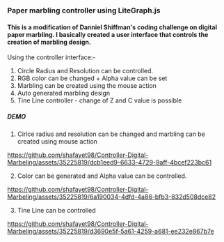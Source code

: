 ### Paper marbling controller using LiteGraph.js

#### This is a modification of Danniel Shiffman's coding challenge on digital paper marbling. I basically created a user interface that controls the creation of marbling design. 

Using the controller interface:-
1. Circle Radius and Resolution can be controlled.
2. RGB color can be changed + Alpha value can be set
3. Marbling can be created using the mouse action
4. Auto generated marbling design
5. Tine Line controller - change of Z and C value is possible

##### DEMO

1. Cirlce radius and resolution can be changed and marbling can be created using mouse action

https://github.com/shafayet98/Controller-Digital-Marbeling/assets/35225819/dcb1eed9-6633-4729-9aff-4bcef223bc61

2. Color can be generated and Alpha value can be controlled.

https://github.com/shafayet98/Controller-Digital-Marbeling/assets/35225819/6a190034-4dfd-4a86-bfb3-832d508dce82

3. Tine Line can be controlled

https://github.com/shafayet98/Controller-Digital-Marbeling/assets/35225819/d3690e5f-5a61-4259-a681-ee232e867b7e

